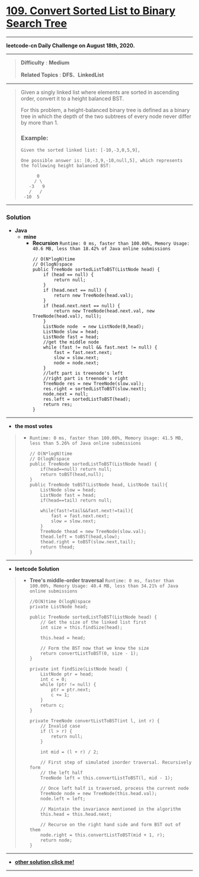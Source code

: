 # [109. Convert Sorted List to Binary Search Tree](https://leetcode.com/problems/convert-sorted-list-to-binary-search-tree/)

---

**leetcode-cn Daily Challenge on August 18th, 2020.**

---

> **Difficulty** : **Medium**
>
> **Related Topics** : **DFS**、**LinkedList**

---

> Given a singly linked list where elements are sorted in ascending order, convert it to a height balanced BST.
> 
> For this problem, a height-balanced binary tree is defined as a binary tree in which the depth of the two subtrees of every node never differ by more than 1.
> 
> ### Example:
> ```
> Given the sorted linked list: [-10,-3,0,5,9],
> 
> One possible answer is: [0,-3,9,-10,null,5], which represents the following height balanced BST:
> 
>       0
>      / \
>    -3   9
>    /   /
>  -10  5
> ```

---

### Solution
* **Java**
  * **mine**
    * **Recursion** `Runtime: 0 ms, faster than 100.00%, Memory Usage: 40.6 MB, less than 18.42% of Java online submissions`
      ```
      // O(N*logN)time 
      // O(logN)space
      public TreeNode sortedListToBST(ListNode head) {
          if (head == null) {
              return null;
          }
          if (head.next == null) {
              return new TreeNode(head.val);
          }
          if (head.next.next == null) {
              return new TreeNode(head.next.val, new TreeNode(head.val), null);
          }
          ListNode node  = new ListNode(0,head);
          ListNode slow = head;
          ListNode fast = head;
          //get the middle node
          while (fast != null && fast.next != null) {
              fast = fast.next.next;
              slow = slow.next;
              node = node.next;
          }
          //left part is treenode's left
          //right part is treenode's right
          TreeNode res = new TreeNode(slow.val);
          res.right = sortedListToBST(slow.next);
          node.next = null;
          res.left = sortedListToBST(head);
          return res;
      }
      ```

---

* **the most votes**
>  * `Runtime: 0 ms, faster than 100.00%, Memory Usage: 41.5 MB, less than 5.26% of Java online submissions`
>    ```
>    // O(N*logN)time 
>    // O(logN)space
>    public TreeNode sortedListToBST(ListNode head) {
>        if(head==null) return null;
>        return toBST(head,null);
>    }
>    public TreeNode toBST(ListNode head, ListNode tail){
>        ListNode slow = head;
>        ListNode fast = head;
>        if(head==tail) return null;
>
>        while(fast!=tail&&fast.next!=tail){
>            fast = fast.next.next;
>            slow = slow.next;
>        }
>        TreeNode thead = new TreeNode(slow.val);
>        thead.left = toBST(head,slow);
>        thead.right = toBST(slow.next,tail);
>        return thead;
>    }
>    ```

---


* **leetcode Solution**
>  * **Tree's middle-order traversal** `Runtime: 0 ms, faster than 100.00%, Memory Usage: 40.4 MB, less than 34.21% of Java online submissions`
>    ```
>    //O(N)time O(logN)space
>    private ListNode head;
>
>    public TreeNode sortedListToBST(ListNode head) {
>        // Get the size of the linked list first
>        int size = this.findSize(head);
>
>        this.head = head;
>
>        // Form the BST now that we know the size
>        return convertListToBST(0, size - 1);
>    }
>
>    private int findSize(ListNode head) {
>        ListNode ptr = head;
>        int c = 0;
>        while (ptr != null) {
>            ptr = ptr.next;
>            c += 1;
>        }
>        return c;
>    }
>
>    private TreeNode convertListToBST(int l, int r) {
>        // Invalid case
>        if (l > r) {
>            return null;
>        }
>
>        int mid = (l + r) / 2;
>
>        // First step of simulated inorder traversal. Recursively form
>        // the left half
>        TreeNode left = this.convertListToBST(l, mid - 1);
>
>        // Once left half is traversed, process the current node
>        TreeNode node = new TreeNode(this.head.val);
>        node.left = left;
>
>        // Maintain the invariance mentioned in the algorithm
>        this.head = this.head.next;
>
>        // Recurse on the right hand side and form BST out of them
>        node.right = this.convertListToBST(mid + 1, r);
>        return node;
>    }
>    ```

---

* [**other solution click me!**](https://leetcode.com/problems/convert-sorted-list-to-binary-search-tree/solution/)

---
